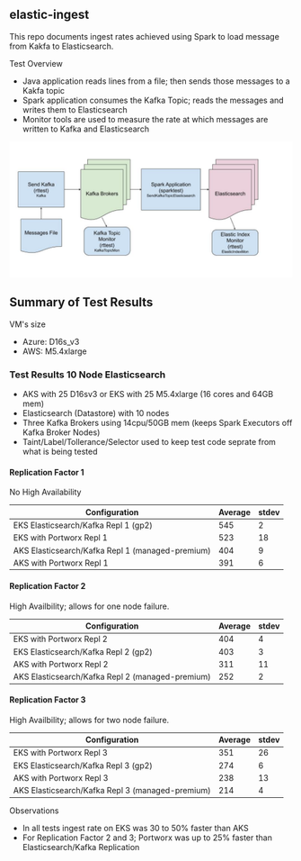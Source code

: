 ## elastic-ingest

This repo documents ingest rates achieved using Spark to load message from Kakfa to Elasticsearch.

Test Overview
- Java application reads lines from a file; then sends those messages to a Kakfa topic
- Spark application consumes the Kafka Topic; reads the messages and writes them to Elasticsearch
- Monitor tools are used to measure the rate at which messages are written to Kafka and Elasticsearch

![Kafka Spark Elastic Diagram](./KafkaSparkElasticDiagram.jpg)


## Summary of Test Results

VM's size
- Azure: D16s_v3
- AWS: M5.4xlarge

### Test Results 10 Node Elasticsearch

- AKS with 25 D16sv3 or EKS with 25 M5.4xlarge (16 cores and 64GB mem)
- Elasticsearch (Datastore) with 10 nodes
- Three Kafka Brokers using 14cpu/50GB mem (keeps Spark Executors off Kafka Broker Nodes)
- Taint/Label/Tollerance/Selector used to keep test code seprate from what is being tested

#### Replication Factor 1

No High Availability

|Configuration                                   |Average|stdev|
|------------------------------------------------|-------|-----|
|EKS Elasticsearch/Kafka Repl 1 (gp2)            |545    |2    |
|EKS with Portworx Repl 1                        |523    |18   |
|AKS Elasticsearch/Kafka Repl 1 (managed-premium)|404    |9    |
|AKS with Portworx Repl 1                        |391    |6    |

#### Replication Factor 2

High Availbility; allows for one node failure.

|Configuration                                   |Average|stdev|
|------------------------------------------------|-------|-----|
|EKS with Portworx Repl 2                        |404    |4    |
|EKS Elasticsearch/Kafka Repl 2 (gp2)            |403    |3    |
|AKS with Portworx Repl 2                        |311    |11   |
|AKS Elasticsearch/Kafka Repl 2 (managed-premium)|252    |2    |

#### Replication Factor 3

High Availbility; allows for two node failure.

|Configuration                                   |Average|stdev|
|------------------------------------------------|-------|-----|
|EKS with Portworx Repl 3                        |351    |26   |
|EKS Elasticsearch/Kafka Repl 3 (gp2)            |274    |6    |
|AKS with Portworx Repl 3                        |238    |13   |
|AKS Elasticsearch/Kafka Repl 3 (managed-premium)|214    |4    |


Observations
- In all tests ingest rate on EKS was 30 to 50% faster than AKS 
- For Replication Factor 2 and 3; Portworx was up to 25% faster than Elasticsearch/Kafka Replication



